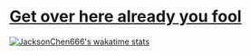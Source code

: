 # [Get over here already you fool](https://gitlab.com/JacksonChen666)

[![JacksonChen666's wakatime stats](https://github-readme-stats.vercel.app/api/wakatime?username=JacksonChen666&theme=dark)](https://github.com/anuraghazra/github-readme-stats)
